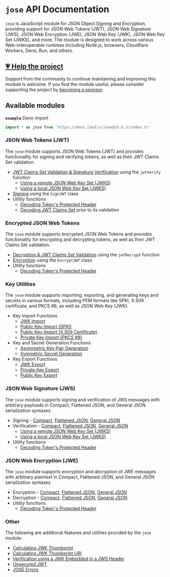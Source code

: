 # `jose` API Documentation

`jose` is JavaScript module for JSON Object Signing and Encryption, providing support for JSON Web Tokens (JWT), JSON Web Signature (JWS), JSON Web Encryption (JWE), JSON Web Key (JWK), JSON Web Key Set (JWKS), and more. The module is designed to work across various Web-interoperable runtimes including Node.js, browsers, Cloudflare Workers, Deno, Bun, and others.

## [💗 Help the project](https://github.com/sponsors/panva)

Support from the community to continue maintaining and improving this module is welcome. If you find the module useful, please consider supporting the project by [becoming a sponsor](https://github.com/sponsors/panva).

## Available modules

**`example`** Deno import
```js
import * as jose from 'https://deno.land/x/jose@v5.6.3/index.ts'
```

### JSON Web Tokens (JWT)

The `jose` module supports JSON Web Tokens (JWT) and provides functionality for signing and verifying tokens, as well as their JWT Claims Set validation.

- [JWT Claims Set Validation & Signature Verification](https://github.com/panva/jose/blob/v5.6.3/docs/functions/jwt_verify.jwtVerify.md) using the `jwtVerify` function
  - [Using a remote JSON Web Key Set (JWKS)](https://github.com/panva/jose/blob/v5.6.3/docs/functions/jwks_remote.createRemoteJWKSet.md)
  - [Using a local JSON Web Key Set (JWKS)](https://github.com/panva/jose/blob/v5.6.3/docs/functions/jwks_local.createLocalJWKSet.md)
- [Signing](https://github.com/panva/jose/blob/v5.6.3/docs/classes/jwt_sign.SignJWT.md) using the `SignJWT` class
- Utility functions
  - [Decoding Token's Protected Header](https://github.com/panva/jose/blob/v5.6.3/docs/functions/util_decode_protected_header.decodeProtectedHeader.md)
  - [Decoding JWT Claims Set](https://github.com/panva/jose/blob/v5.6.3/docs/functions/util_decode_jwt.decodeJwt.md) prior to its validation

### Encrypted JSON Web Tokens

The `jose` module supports encrypted JSON Web Tokens and provides functionality for encrypting and decrypting tokens, as well as their JWT Claims Set validation.

- [Decryption & JWT Claims Set Validation](https://github.com/panva/jose/blob/v5.6.3/docs/functions/jwt_decrypt.jwtDecrypt.md) using the `jwtDecrypt` function
- [Encryption](https://github.com/panva/jose/blob/v5.6.3/docs/classes/jwt_encrypt.EncryptJWT.md) using the `EncryptJWT` class
- Utility functions
  - [Decoding Token's Protected Header](https://github.com/panva/jose/blob/v5.6.3/docs/functions/util_decode_protected_header.decodeProtectedHeader.md)

### Key Utilities

The `jose` module supports importing, exporting, and generating keys and secrets in various formats, including PEM formats like SPKI, X.509 certificate, and PKCS #8, as well as JSON Web Key (JWK).

- Key Import Functions
  - [JWK Import](https://github.com/panva/jose/blob/v5.6.3/docs/functions/key_import.importJWK.md)
  - [Public Key Import (SPKI)](https://github.com/panva/jose/blob/v5.6.3/docs/functions/key_import.importSPKI.md)
  - [Public Key Import (X.509 Certificate)](https://github.com/panva/jose/blob/v5.6.3/docs/functions/key_import.importX509.md)
  - [Private Key Import (PKCS #8)](https://github.com/panva/jose/blob/v5.6.3/docs/functions/key_import.importPKCS8.md)
- Key and Secret Generation Functions
  - [Asymmetric Key Pair Generation](https://github.com/panva/jose/blob/v5.6.3/docs/functions/key_generate_key_pair.generateKeyPair.md)
  - [Symmetric Secret Generation](https://github.com/panva/jose/blob/v5.6.3/docs/functions/key_generate_secret.generateSecret.md)
- Key Export Functions
  - [JWK Export](https://github.com/panva/jose/blob/v5.6.3/docs/functions/key_export.exportJWK.md)
  - [Private Key Export](https://github.com/panva/jose/blob/v5.6.3/docs/functions/key_export.exportPKCS8.md)
  - [Public Key Export](https://github.com/panva/jose/blob/v5.6.3/docs/functions/key_export.exportSPKI.md)

### JSON Web Signature (JWS)

The `jose` module supports signing and verification of JWS messages with arbitrary payloads in Compact, Flattened JSON, and General JSON serialization syntaxes.

- Signing - [Compact](https://github.com/panva/jose/blob/v5.6.3/docs/classes/jws_compact_sign.CompactSign.md), [Flattened JSON](https://github.com/panva/jose/blob/v5.6.3/docs/classes/jws_flattened_sign.FlattenedSign.md), [General JSON](https://github.com/panva/jose/blob/v5.6.3/docs/classes/jws_general_sign.GeneralSign.md)
- Verification - [Compact](https://github.com/panva/jose/blob/v5.6.3/docs/functions/jws_compact_verify.compactVerify.md), [Flattened JSON](https://github.com/panva/jose/blob/v5.6.3/docs/functions/jws_flattened_verify.flattenedVerify.md), [General JSON](https://github.com/panva/jose/blob/v5.6.3/docs/functions/jws_general_verify.generalVerify.md)
  - [Using a remote JSON Web Key Set (JWKS)](https://github.com/panva/jose/blob/v5.6.3/docs/functions/jwks_remote.createRemoteJWKSet.md)
  - [Using a local JSON Web Key Set (JWKS)](https://github.com/panva/jose/blob/v5.6.3/docs/functions/jwks_local.createLocalJWKSet.md)
- Utility functions
  - [Decoding Token's Protected Header](https://github.com/panva/jose/blob/v5.6.3/docs/functions/util_decode_protected_header.decodeProtectedHeader.md)

### JSON Web Encryption (JWE)

The `jose` module supports encryption and decryption of JWE messages with arbitrary plaintext in Compact, Flattened JSON, and General JSON serialization syntaxes.

- Encryption - [Compact](https://github.com/panva/jose/blob/v5.6.3/docs/classes/jwe_compact_encrypt.CompactEncrypt.md), [Flattened JSON](https://github.com/panva/jose/blob/v5.6.3/docs/classes/jwe_flattened_encrypt.FlattenedEncrypt.md), [General JSON](https://github.com/panva/jose/blob/v5.6.3/docs/classes/jwe_general_encrypt.GeneralEncrypt.md)
- Decryption - [Compact](https://github.com/panva/jose/blob/v5.6.3/docs/functions/jwe_compact_decrypt.compactDecrypt.md), [Flattened JSON](https://github.com/panva/jose/blob/v5.6.3/docs/functions/jwe_flattened_decrypt.flattenedDecrypt.md), [General JSON](https://github.com/panva/jose/blob/v5.6.3/docs/functions/jwe_general_decrypt.generalDecrypt.md)
- Utility functions
  - [Decoding Token's Protected Header](https://github.com/panva/jose/blob/v5.6.3/docs/functions/util_decode_protected_header.decodeProtectedHeader.md)

### Other

The following are additional features and utilities provided by the `jose` module:

- [Calculating JWK Thumbprint](https://github.com/panva/jose/blob/v5.6.3/docs/functions/jwk_thumbprint.calculateJwkThumbprint.md)
- [Calculating JWK Thumbprint URI](https://github.com/panva/jose/blob/v5.6.3/docs/functions/jwk_thumbprint.calculateJwkThumbprintUri.md)
- [Verification using a JWK Embedded in a JWS Header](https://github.com/panva/jose/blob/v5.6.3/docs/functions/jwk_embedded.EmbeddedJWK.md)
- [Unsecured JWT](https://github.com/panva/jose/blob/v5.6.3/docs/classes/jwt_unsecured.UnsecuredJWT.md)
- [JOSE Errors](https://github.com/panva/jose/blob/v5.6.3/docs/modules/util_errors.md)
